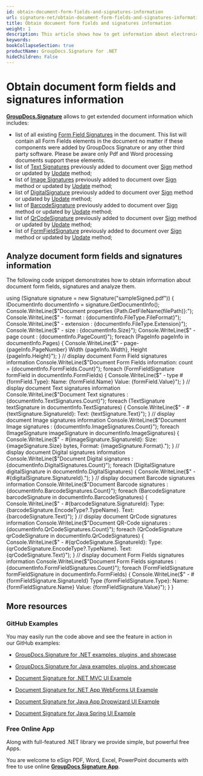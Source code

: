 ```yaml
---
id: obtain-document-form-fields-and-signatures-information
url: signature-net/obtain-document-form-fields-and-signatures-information
title: Obtain document form fields and signatures information
weight: 1
description: This article shows how to get information about electronic signatures in the document and its form fields with GroupDocs.Signature API.
keywords: 
bookCollapseSection: true
productName: GroupDocs.Signature for .NET
hideChildren: False
---
```


# Obtain document form fields and signatures information

[**GroupDocs.Signature**](https://products.groupdocs.com/signature/net) allows to get extended document information which includes:

*   list of all existing [Form Field Signatures](https://apireference.groupdocs.com/net/signature/groupdocs.signature.domain/formfieldsignature) in the document. This list will contain all Form Fields elements in the document no matter if these components were added by GroupDocs Signature or any other third party software. Please be aware only Pdf and Word processing documents support these elements.
*   list of [Text Signatures](https://apireference.groupdocs.com/net/signature/groupdocs.signature.domain/textsignature) previously added to document over [Sign](https://apireference.groupdocs.com/net/signature/groupdocs.signature/signature/methods/sign/index) method or updated by [Update](https://apireference.groupdocs.com/net/signature/groupdocs.signature/signature/methods/update/index) method;
*   list of [Image Signatures](https://apireference.groupdocs.com/net/signature/groupdocs.signature.domain/imagesignature) previously added to document over [Sign](https://apireference.groupdocs.com/net/signature/groupdocs.signature/signature/methods/sign/index) method or updated by [Update](https://apireference.groupdocs.com/net/signature/groupdocs.signature/signature/methods/update/index) method;
*   list of [DigitalSignature](https://apireference.groupdocs.com/net/signature/groupdocs.signature.domain/digitalsignature) previously added to document over [Sign](https://apireference.groupdocs.com/net/signature/groupdocs.signature/signature/methods/sign/index) method or updated by [Update](https://apireference.groupdocs.com/net/signature/groupdocs.signature/signature/methods/update/index) method;
*   list of [BarcodeSignature](https://apireference.groupdocs.com/net/signature/groupdocs.signature.domain/barcodesignature) previously added to document over [Sign](https://apireference.groupdocs.com/net/signature/groupdocs.signature/signature/methods/sign/index) method or updated by [Update](https://apireference.groupdocs.com/net/signature/groupdocs.signature/signature/methods/update/index) method;
*   list of [QrCodeSignature](https://apireference.groupdocs.com/net/signature/groupdocs.signature.domain/qrcodesignature) previously added to document over [Sign](https://apireference.groupdocs.com/net/signature/groupdocs.signature/signature/methods/sign/index) method or updated by [Update](https://apireference.groupdocs.com/net/signature/groupdocs.signature/signature/methods/update/index) method;
*   list of [FormFieldSignature](https://apireference.groupdocs.com/net/signature/groupdocs.signature.domain/formfieldsignature) previously added to document over [Sign](https://apireference.groupdocs.com/net/signature/groupdocs.signature/signature/methods/sign/index) method or updated by [Update](https://apireference.groupdocs.com/net/signature/groupdocs.signature/signature/methods/update/index) method;

## Analyze document form fields and signatures information

The following code snippet demonstrates how to obtain information about document form fields, signatures and analyze them.

using (Signature signature = new Signature("sampleSigned.pdf"))
{
    IDocumentInfo documentInfo = signature.GetDocumentInfo();
    Console.WriteLine($"Document properties {Path.GetFileName(filePath)}:");
    Console.WriteLine($" - format : {documentInfo.FileType.FileFormat}");
    Console.WriteLine($" - extension : {documentInfo.FileType.Extension}");
    Console.WriteLine($" - size : {documentInfo.Size}");
    Console.WriteLine($" - page count : {documentInfo.PageCount}");
    foreach (PageInfo pageInfo in documentInfo.Pages)
    {
        Console.WriteLine($" - page-{pageInfo.PageNumber} Width {pageInfo.Width}, Height {pageInfo.Height}");
    }
    // display document Form Field signatures information
    Console.WriteLine($"Document Form Fields information: count = {documentInfo.FormFields.Count}");
    foreach (FormFieldSignature formField in documentInfo.FormFields)
    {
        Console.WriteLine($" - type #{formField.Type}: Name: {formField.Name} Value: {formField.Value}");
    }
    // display document Text signatures information
    Console.WriteLine($"Document Text signatures : {documentInfo.TextSignatures.Count}");
    foreach (TextSignature textSignature in documentInfo.TextSignatures)
    {
        Console.WriteLine($" - #{textSignature.SignatureId}: Text: {textSignature.Text}");
    }
    // display document Image signatures information
    Console.WriteLine($"Document Image signatures : {documentInfo.ImageSignatures.Count}");
    foreach (ImageSignature imageSignature in documentInfo.ImageSignatures)
    {
        Console.WriteLine($" - #{imageSignature.SignatureId}: Size: {imageSignature.Size} bytes, Format: {imageSignature.Format}.");
    }
    // display document Digital signatures information
    Console.WriteLine($"Document Digital signatures : {documentInfo.DigitalSignatures.Count}");
    foreach (DigitalSignature digitalSignature in documentInfo.DigitalSignatures)
    {
        Console.WriteLine($" - #{digitalSignature.SignatureId}.");
    }
    // display document Barcode signatures information
    Console.WriteLine($"Document Barcode signatures : {documentInfo.BarcodeSignatures.Count}");
    foreach (BarcodeSignature barcodeSignature in documentInfo.BarcodeSignatures)
    {
        Console.WriteLine($" - #{barcodeSignature.SignatureId}: Type: {barcodeSignature.EncodeType?.TypeName}. Text: {barcodeSignature.Text}");
    }
    // display document QrCode signatures information
    Console.WriteLine($"Document QR-Code signatures : {documentInfo.QrCodeSignatures.Count}");
    foreach (QrCodeSignature qrCodeSignature in documentInfo.QrCodeSignatures)
    {
        Console.WriteLine($" - #{qrCodeSignature.SignatureId}: Type: {qrCodeSignature.EncodeType?.TypeName}. Text: {qrCodeSignature.Text}");
    }
    // display document Form Fields signatures information
    Console.WriteLine($"Document Form Fields signatures : {documentInfo.FormFieldSignatures.Count}");
    foreach (FormFieldSignature formFieldSignature in documentInfo.FormFields)
    {
        Console.WriteLine($" - #{formFieldSignature.SignatureId} Type {formFieldSignature.Type}: Name: {formFieldSignature.Name} Value: {formFieldSignature.Value}");
    }
}

## More resources

### GitHub Examples 

You may easily run the code above and see the feature in action in our GitHub examples:

*   [GroupDocs.Signature for .NET examples, plugins, and showcase](https://github.com/groupdocs-signature/GroupDocs.Signature-for-.NET)
    
*   [GroupDocs.Signature for Java examples, plugins, and showcase](https://github.com/groupdocs-signature/GroupDocs.Signature-for-Java)
    
*   [Document Signature for .NET MVC UI Example](https://github.com/groupdocs-signature/GroupDocs.Signature-for-.NET-MVC) 
    
*   [Document Signature for .NET App WebForms UI Example](https://github.com/groupdocs-signature/GroupDocs.Signature-for-.NET-WebForms)
    
*   [Document Signature for Java App Dropwizard UI Example](https://github.com/groupdocs-signature/GroupDocs.Signature-for-Java-Dropwizard)
    
*   [Document Signature for Java Spring UI Example](https://github.com/groupdocs-signature/GroupDocs.Signature-for-Java-Spring)
    

### Free Online App 

Along with full-featured .NET library we provide simple, but powerful free Apps.

You are welcome to eSign PDF, Word, Excel, PowerPoint documents with free to use online **[GroupDocs Signature App](https://products.groupdocs.app/signature)**.

